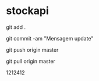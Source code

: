 # stockapi


git add .

git commit -am "Mensagem update"

git push origin master

git pull origin master

1212412
